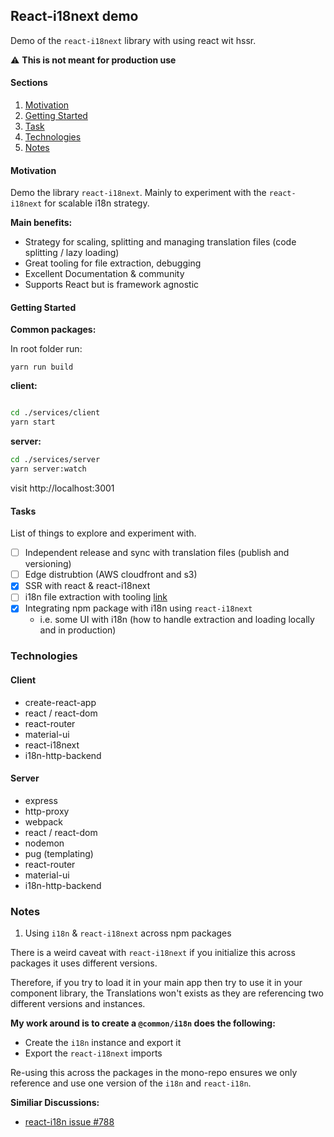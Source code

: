## React-i18next demo 

Demo of the `react-i18next` library with using react wit hssr.

⚠️  **This is not meant for production use**

#### Sections

1. [Motivation](#motivation)
2. [Getting Started](#getting-started)
3. [Task](#task)
4. [Technologies](#technologies)
5. [Notes](#notes)

#### Motivation


Demo the library `react-i18next`. Mainly to experiment with the `react-i18next` for scalable i18n strategy.

**Main benefits:**

- Strategy for scaling, splitting and managing translation files (code splitting / lazy loading)
- Great tooling for file extraction, debugging
- Excellent Documentation & community
- Supports React but is framework agnostic

#### Getting Started

**Common packages:**

In root folder run:
```
yarn run build
```

**client:**
```sh

cd ./services/client
yarn start
```

**server:**
```sh
cd ./services/server
yarn server:watch
```

visit http://localhost:3001

#### Tasks

List of things to explore and experiment with.

- [ ] Independent release and sync with translation files (publish and versioning)
- [ ] Edge distrubtion (AWS cloudfront and s3) 
- [x] SSR with react & react-i18next 
- [ ] i18n file extraction with tooling [link](https://react.i18next.com/guides/extracting-translations)
- [x] Integrating npm package with i18n using `react-i18next`
    - i.e. some UI with i18n (how to handle extraction and loading locally and in production)

### Technologies

#### Client

- create-react-app 
- react / react-dom 
- react-router
- material-ui
- react-i18next
- i18n-http-backend 

#### Server 
- express
- http-proxy
- webpack
- react / react-dom 
- nodemon
- pug (templating)
- react-router
- material-ui
- i18n-http-backend 

### Notes

1. Using `i18n` & `react-i18next` across npm packages

There is a weird caveat with `react-i18next` if you initialize this across packages it uses different versions.

Therefore, if you try to load it in your main app then try to use it in your component library, the Translations won't exists as they are referencing two different versions and instances.

**My work around is to create a `@common/i18n` does the following:**

- Create the `i18n` instance and export it
- Export the `react-i18next` imports

Re-using this across the packages in the mono-repo ensures we only reference and use one version of the `i18n` and `react-i18n`.

**Similiar Discussions:**
- [react-i18n issue #788](https://github.com/i18next/react-i18next/issues/788)
